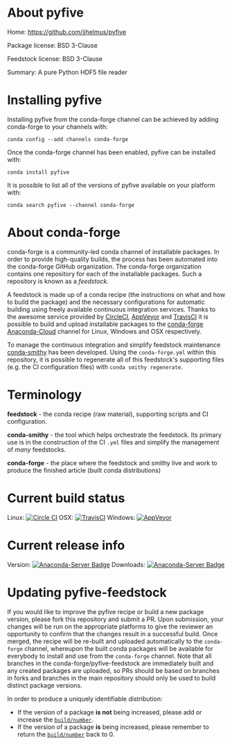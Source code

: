 About pyfive
============

Home: https://github.com/jjhelmus/pyfive

Package license: BSD 3-Clause

Feedstock license: BSD 3-Clause

Summary: A pure Python HDF5 file reader



Installing pyfive
=================

Installing pyfive from the conda-forge channel can be achieved by adding conda-forge to your channels with:

```
conda config --add channels conda-forge
```

Once the conda-forge channel has been enabled, pyfive can be installed with:

```
conda install pyfive
```

It is possible to list all of the versions of pyfive available on your platform with:

```
conda search pyfive --channel conda-forge
```


About conda-forge
=================

conda-forge is a community-led conda channel of installable packages.
In order to provide high-quality builds, the process has been automated into the
conda-forge GitHub organization. The conda-forge organization contains one repository
for each of the installable packages. Such a repository is known as a *feedstock*.

A feedstock is made up of a conda recipe (the instructions on what and how to build
the package) and the necessary configurations for automatic building using freely
available continuous integration services. Thanks to the awesome service provided by
[CircleCI](https://circleci.com/), [AppVeyor](http://www.appveyor.com/)
and [TravisCI](https://travis-ci.org/) it is possible to build and upload installable
packages to the [conda-forge](https://anaconda.org/conda-forge)
[Anaconda-Cloud](http://docs.anaconda.org/) channel for Linux, Windows and OSX respectively.

To manage the continuous integration and simplify feedstock maintenance
[conda-smithy](http://github.com/conda-forge/conda-smithy) has been developed.
Using the ``conda-forge.yml`` within this repository, it is possible to regenerate all of
this feedstock's supporting files (e.g. the CI configuration files) with ``conda smithy regenerate``.


Terminology
===========

**feedstock** - the conda recipe (raw material), supporting scripts and CI configuration.

**conda-smithy** - the tool which helps orchestrate the feedstock.
                   Its primary use is in the construction of the CI ``.yml`` files
                   and simplify the management of *many* feedstocks.

**conda-forge** - the place where the feedstock and smithy live and work to
                  produce the finished article (built conda distributions)

Current build status
====================

Linux: [![Circle CI](https://circleci.com/gh/conda-forge/pyfive-feedstock.svg?style=shield)](https://circleci.com/gh/conda-forge/pyfive-feedstock)
OSX: [![TravisCI](https://travis-ci.org/conda-forge/pyfive-feedstock.svg?branch=master)](https://travis-ci.org/conda-forge/pyfive-feedstock)
Windows: [![AppVeyor](https://ci.appveyor.com/api/projects/status/github/conda-forge/pyfive-feedstock?svg=True)](https://ci.appveyor.com/project/conda-forge/pyfive-feedstock/branch/master)

Current release info
====================
Version: [![Anaconda-Server Badge](https://anaconda.org/conda-forge/pyfive/badges/version.svg)](https://anaconda.org/conda-forge/pyfive)
Downloads: [![Anaconda-Server Badge](https://anaconda.org/conda-forge/pyfive/badges/downloads.svg)](https://anaconda.org/conda-forge/pyfive)


Updating pyfive-feedstock
=========================

If you would like to improve the pyfive recipe or build a new
package version, please fork this repository and submit a PR. Upon submission,
your changes will be run on the appropriate platforms to give the reviewer an
opportunity to confirm that the changes result in a successful build. Once
merged, the recipe will be re-built and uploaded automatically to the
`conda-forge` channel, whereupon the built conda packages will be available for
everybody to install and use from the `conda-forge` channel.
Note that all branches in the conda-forge/pyfive-feedstock are
immediately built and any created packages are uploaded, so PRs should be based
on branches in forks and branches in the main repository should only be used to
build distinct package versions.

In order to produce a uniquely identifiable distribution:
 * If the version of a package **is not** being increased, please add or increase
   the [``build/number``](http://conda.pydata.org/docs/building/meta-yaml.html#build-number-and-string).
 * If the version of a package **is** being increased, please remember to return
   the [``build/number``](http://conda.pydata.org/docs/building/meta-yaml.html#build-number-and-string)
   back to 0.
